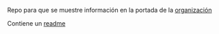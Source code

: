 Repo para que se muestre información en la portada de la [organización](https://github.com/Factoria-F5-dev)

Contiene un [readme](https://github.com/Factoria-F5-dev/.github/blob/main/profile/README.md)
